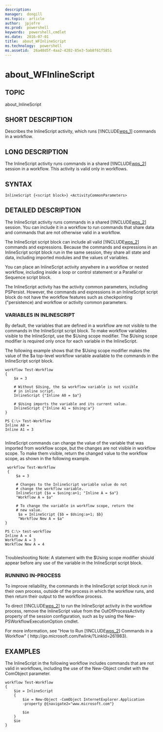 ```yaml
---
description:  
manager:  dongill
ms.topic:  article
author:  jpjofre
ms.prod:  powershell
keywords:  powershell,cmdlet
ms.date:  2016-07-01
title:  about_WFInlineScript
ms.technology:  powershell
ms.assetid:  26a48d5f-4aa2-4202-85e3-5ab8f61f5851
---
```


# about_WFInlineScript
## TOPIC  
 about\_InlineScript  
  
## SHORT DESCRIPTION  
 Describes the InlineScript activity, which runs [!INCLUDE[wps_1]()] commands in a workflow.  
  
## LONG DESCRIPTION  
 The InlineScript activity runs commands in a shared [!INCLUDE[wps_2]()] session in a workflow. This activity is valid only in workflows.  
  
## SYNTAX  
  
```  
InlineScript {<script block>} <ActivityCommonParameters>  
```  
  
## DETAILED DESCRIPTION  
 The InlineScript activity runs commands in a shared [!INCLUDE[wps_2]()] session. You can include it in a workflow to run commands that share data and commands that are not otherwise valid in a workflow.  
  
 The InlineScript script block can include all valid [!INCLUDE[wps_2]()] commands and expressions. Because the commands and expressions in an InlineScript script block run in the same session, they share all state and data, including imported modules and the values of variables.  
  
 You can place an InlineScript activity anywhere in a workflow or nested workflow, including inside a loop or control statement or a Parallel or Sequence script block.  
  
 The InlineScript activity has the activity common parameters, including PSPersist. However, the commands and expressions in an InlineScript script block do not have the workflow features such as checkpointing \("persistence\) and workflow or activity common parameters.  
  
### VARIABLES IN INLINESCRIPT  
 By default, the variables that are defined in a workflow are not visible to the commands in the InlineScript script block. To make workflow variables visible to the InlineScript, use the $Using scope modifier. The $Using scope modifier is required only once for each variable in the InlineScript.  
  
 The following example shows that the $Using scope modifier makes the value of the $a top\-level workflow variable available to the commands in the InlineScript script block.  
  
```  
workflow Test-Workflow  
{  
    $a = 3  
  
    # Without $Using, the $a workflow variable is not visible  
    # in inline script.  
    InlineScript {"Inline A0 = $a"}  
  
    # $Using imports the variable and its current value.  
    InlineScript {"Inline A1 = $Using:a"}  
}  
  
PS C:\> Test-Workflow  
Inline A0 =   
Inline A1 = 3  
  
```  
  
 InlineScript commands can change the value of the variable that was imported from workflow scope, but the changes are not visible in workflow scope. To make them visible, return the changed value to the workflow scope, as shown in the following example.  
  
```  
 workflow Test-Workflow  
 {  
     $a = 3  
  
     # Changes to the InlineScript variable value do not   
     # change the workflow variable.  
     InlineScript {$a = $using:a+1; "Inline A = $a"}  
     "Workflow A = $a"  
  
     # To change the variable in workflow scope, return the   
     # new value.  
      $a = InlineScript {$b = $Using:a+1; $b}  
      "Workflow New A = $a"  
}     
  
PS C:\> test-workflow  
Inline A = 4  
Workflow A = 3  
Workflow New A = 4  
  
```  
  
 Troubleshooting Note:  A statement with the $Using scope modifier should appear before any use of the variable in the InlineScript script block.  
  
### RUNNING IN\-PROCESS  
 To improve reliability, the commands in the InlineScript script block run in their own process, outside of the  process in which the workflow runs, and then return their output to the workflow process.  
  
 To direct [!INCLUDE[wps_2]()] to run the InlineScript activity in the workflow process, remove the InlineScript value from the OutOfProcessActivity property of the session configuration, such as by using the New\-PSWorkflowExecutionOption cmdlet.  
  
 For more information, see "How to Run [!INCLUDE[wps_2]()] Commands in a Workflow" \( http:\/\/go.microsoft.com\/fwlink\/?LinkId\=261983\).  
  
## EXAMPLES  
 The InlineScript in the following workflow includes commands that are not valid in workflows, including the use of the New\-Object cmdlet with the ComObject parameter.  
  
```  
workflow Test-Workflow  
{  
    $ie = InlineScript   
    {  
        $ie = New-Object -ComObject InternetExplorer.Application   
        -property @{navigate2="www.microsoft.com"}  
  
        $ie  
    }  
    $ie  
}  
  
```

